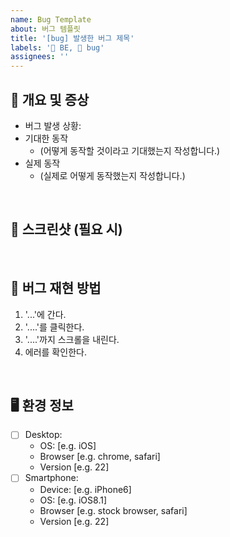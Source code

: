 ```yaml
---
name: Bug Template
about: 버그 템플릿
title: '[bug] 발생한 버그 제목'
labels: '🤖 BE, 🐛 bug'
assignees: ''
---
```


## 📝 개요 및 증상

- 버그 발생 상황:
- 기대한 동작
  - (어떻게 동작할 것이라고 기대했는지 작성합니다.)
- 실제 동작
  - (실제로 어떻게 동작했는지 작성합니다.)

<br>

## 📸 스크린샷 (필요 시)

<br>

## 🐛 버그 재현 방법

1. '...'에 간다.
2. '....'를 클릭한다.
3. '....'까지 스크롤을 내린다.
4. 에러를 확인한다.

<br>

## 🖥 환경 정보

- [ ] Desktop:
  - OS: [e.g. iOS]
  - Browser [e.g. chrome, safari]
  - Version [e.g. 22]
- [ ] Smartphone:
  - Device: [e.g. iPhone6]
  - OS: [e.g. iOS8.1]
  - Browser [e.g. stock browser, safari]
  - Version [e.g. 22]
